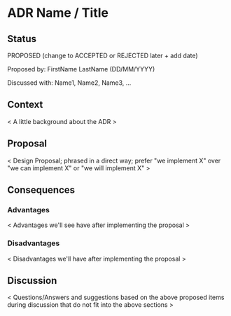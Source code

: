 # ADR Name / Title

## Status
PROPOSED (change to ACCEPTED or REJECTED later + add date)

Proposed by: FirstName LastName (DD/MM/YYYY)

Discussed with: Name1, Name2, Name3, ...

## Context
< A little background about the ADR >

## Proposal
< Design Proposal; phrased in a direct way; prefer "we implement X" over "we can implement X" or "we will implement X" >


## Consequences

### Advantages
< Advantages we'll see have after implementing the proposal >

### Disadvantages
< Disadvantages we'll have after implementing the proposal >

## Discussion
< Questions/Answers and suggestions based on the above proposed items during discussion that do not fit into the above sections >